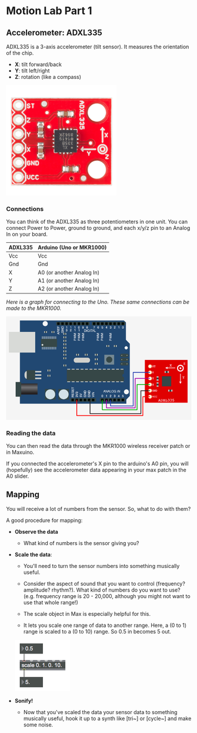 # Motion Lab Part 1



## Accelerometer: ADXL335

ADXL335 is a 3-axis accelerometer (tilt sensor). It measures the orientation of the chip.

- **X**: tilt forward/back
- **Y**: tilt left/right
- **Z**: rotation (like a compass)

<img src="images/adxl335.jpg" alt="Drawing" style="width: 300px;"/>



### Connections

You can think of the ADXL335 as three potentiometers in one unit. You can connect Power to Power, ground to ground, and each x/y/z pin to an Analog In on your board.



| ADXL335 | Arduino (Uno or MKR1000)   |
| ------- | -------------------------- |
| Vcc     | Vcc                        |
| Gnd     | Gnd                        |
| X       | A0  (or another Analog In) |
| Y       | A1  (or another Analog In) |
| Z       | A2  (or another Analog In) |





*Here is a graph for connecting to the Uno. These same connections can be made to the MKR1000.*

![](images/adxl335-connections.png)



### Reading the data

You can then read the data through the MKR1000 wireless receiver patch or in Maxuino.

If you connected the accelerometer's X pin to the arduino's A0 pin, you will (hopefully) see the accelerometer data appearing in your max patch in the A0 slider.





## Mapping

You will receive a lot of numbers from the sensor. So, what to do with them?

A good procedure for mapping:

- **Observe the data**

  - What kind of numbers is the sensor giving you?

- **Scale the data**:

  - You'll need to turn the sensor numbers into something musically useful.
  - Consider the aspect of sound that you want to control (frequency? amplitude? rhythm?). What kind of numbers do you want to use?  (e.g. frequency range is 20 - 20,000, although you might not want to use that whole range!)
  - The scale object in Max is especially helpful for this.


  - It lets you scale one range of data to another range. Here, a (0 to 1) range is scaled to a (0 to 10) range. So 0.5 in becomes 5 out. 

  ![](images/map-scale-easy.png)

- **Sonify!**

  - Now that you've scaled the data your sensor data to something musically useful, hook it up to a synth like [tri~] or [cycle~] and make some noise.









